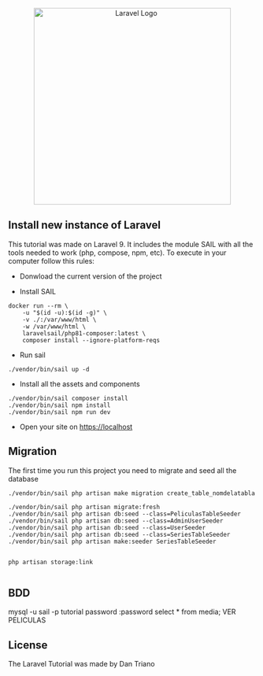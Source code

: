<p align="center"><a href="https://laravel.com" target="_blank"><img src="https://raw.githubusercontent.com/laravel/art/master/logo-lockup/5%20SVG/2%20CMYK/1%20Full%20Color/laravel-logolockup-cmyk-red.svg" width="400" alt="Laravel Logo"></a></p>

## Install new instance of Laravel

This tutorial was made on Laravel 9. It includes the module SAIL with all the tools needed to work (php, compose, npm, etc). To execute in your computer follow this rules:

- Donwload the current version of the project

- Install SAIL
````
docker run --rm \
    -u "$(id -u):$(id -g)" \
    -v ./:/var/www/html \
    -w /var/www/html \
    laravelsail/php81-composer:latest \
    composer install --ignore-platform-reqs
````

- Run sail
````
./vendor/bin/sail up -d
````

- Install all the assets and components
````
./vendor/bin/sail composer install
./vendor/bin/sail npm install
./vendor/bin/sail npm run dev
````

- Open your site on [https://localhost](https://localhost) 


## Migration

The first time you run this project you need to migrate and seed all the database

````
./vendor/bin/sail php artisan make migration create_table_nomdelatabla   

./vendor/bin/sail php artisan migrate:fresh   
./vendor/bin/sail php artisan db:seed --class=PeliculasTableSeeder
./vendor/bin/sail php artisan db:seed --class=AdminUserSeeder
./vendor/bin/sail php artisan db:seed --class=UserSeeder
./vendor/bin/sail php artisan db:seed --class=SeriesTableSeeder
./vendor/bin/sail php artisan make:seeder SeriesTableSeeder


php artisan storage:link


````

## BDD

mysql -u sail -p tutorial
password :password
select * from media; VER PELICULAS  

## License

The Laravel Tutorial was made by Dan Triano
